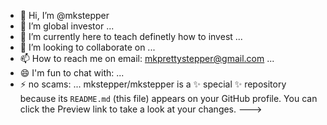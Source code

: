 - 👋 Hi, I’m @mkstepper
- 👀 I’m global investor ...
- 🌱 I’m currently here to teach definetly how to invest  ...
- 💞️ I’m looking to collaborate on ...
- 📫 How to reach me on email: mkprettystepper@gmail.com ...
- 😄 I'm fun to chat with: ...
- ⚡ no scams: ...
mkstepper/mkstepper is a ✨ special ✨ repository because its `README.md` (this file) appears on your GitHub profile.
You can click the Preview link to take a look at your changes.
--->
